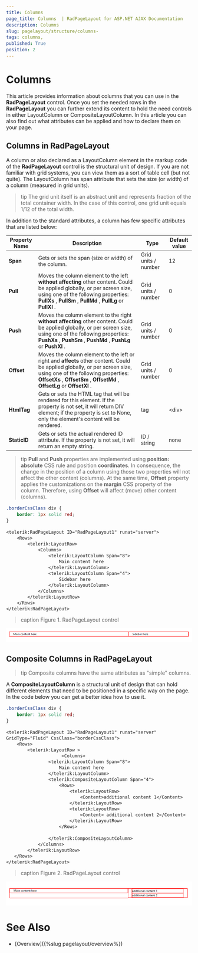 ```yaml
---
title: Columns 
page_title: Columns  | RadPageLayout for ASP.NET AJAX Documentation
description: Columns 
slug: pagelayout/structure/columns-
tags: columns,
published: True
position: 2
---
```


# Columns 



This article provides information about columns that you can use in the **RadPageLayout** control. Once you set the needed rows in the **RadPageLayout** you can further extend its content to hold the need controls in either LayoutColumn or CompositeLayoutColumn. In this article you can also find out what attributes can be applied and how to declare them on your page.

## Columns in RadPageLayout

A column or also declared as a LayoutColumn element in the markup code of the **RadPageLayout** control is the structural unit of design. If you are not familiar with grid systems, you can view them as a sort of table cell (but not quite). The LayoutColumn has span attribute that sets the size (or width) of a column (measured in grid units).

>tip The grid unit itself is an abstract unit and represents fraction of the total container width. In the case of this control, one grid unit equals 1/12 of the total width.
>


In addition to the standard attributes, a column has few specific attributes that are listed below:


| Property Name | Description | Type | Default value |
| ------ | ------ | ------ | ------ |
| **Span** |Gets or sets the span (size or width) of the column.| Grid units / number | 12 |
| **Pull** |Moves the column element to the left **without affecting** other content. Could be applied globally, or per screen size, using one of the following properties: **PullXs** , **PullSm** , **PullMd** , **PullLg** or **PullXl** .| Grid units / number | 0 |
| **Push** |Moves the column element to the right **without affecting** other content. Could be applied globally, or per screen size, using one of the following properties: **PushXs** , **PushSm** , **PushMd** , **PushLg** or **PushXl** .| Grid units / number | 0 |
| **Offset** |Moves the column element to the left or right and **affects** other content. Could be applied globally, or per screen size, using one of the following properties: **OffsetXs** , **OffsetSm** , **OffsetMd** , **OffsetLg** or **OffsetXl** .| Grid units / number | 0 |
| **HtmlTag** |Gets or sets the HTML tag that will be rendered for this element. If the property is not set, it will return DIV element; if the property is set to None, only the element's content will be rendered.| tag | &lt;div&gt; |
| **StaticID** |Gets or sets the actual rendered ID attribute. If the property is not set, it will return an empty string.| ID / string | none |


>tip **Pull** and **Push** properties are implemented using **position: absolute** CSS rule and position **coordinates**. In consequence, the change in the position of a column using those two properties will not affect the other content (columns). At the same time, **Offset** property applies the customizations on the **margin** CSS property of the column. Therefore, using **Offset** will affect (move) other content (columns).
>


````CSS
.borderCssClass div {
	border: 1px solid red;
}
````

````ASPNET
<telerik:RadPageLayout ID="RadPageLayout1" runat="server">
    <Rows>
        <telerik:LayoutRow>
            <Columns>
                <telerik:LayoutColumn Span="8">
                    Main content here
                </telerik:LayoutColumn>
                <telerik:LayoutColumn Span="4">
                    Sidebar here
                </telerik:LayoutColumn>
            </Columns>
        </telerik:LayoutRow>
    </Rows>
</telerik:RadPageLayout>
````


>caption Figure 1. RadPageLayout control

![page-layout-column](images/page-layout-column.png)

## Composite Columns in RadPageLayout

>tip Composite columns have the same attributes as "simple" columns.
>


A **CompositeLayoutColumn** is a structural unit of design that can hold different elements that need to be positioned in a specific way on the page. In the code below you can get a better idea how to use it.

````CSS
.borderCssClass div {
	border: 1px solid red;
}
````

````ASPNET
<telerik:RadPageLayout ID="RadPageLayout1" runat="server" GridType="Fluid" CssClass="borderCssClass">
    <Rows>
        <telerik:LayoutRow >
                     <Columns>
                <telerik:LayoutColumn Span="8">
                    Main content here
                </telerik:LayoutColumn>
                <telerik:CompositeLayoutColumn Span="4">
                    <Rows>
                        <telerik:LayoutRow>
                            <Content>additional content 1</Content>
                        </telerik:LayoutRow>
                        <telerik:LayoutRow>
                            <Content> additional content 2</Content>
                        </telerik:LayoutRow>
                    </Rows>

                </telerik:CompositeLayoutColumn>
            </Columns>
        </telerik:LayoutRow>
   </Rows>
</telerik:RadPageLayout>
````


>caption Figure 2. RadPageLayout control

![page-layout-structure](images/page-layout-structure.png)

# See Also

 * [Overview]({%slug pagelayout/overview%})
